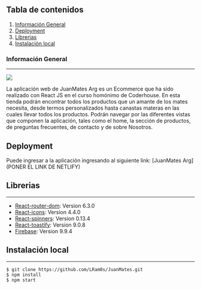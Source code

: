 ## Tabla de contenidos

1. [Información General](#Información_General)
2. [Deployment](#Deployment)
3. [Librerias](#Librerias)
4. [Instalación local](#Instalación_local)

### Información General

---

![](https://res.cloudinary.com/dpsc3qokx/image/upload/v1661265187/JuanMates/logo_k35yk0.png)

La aplicación web de JuanMates Arg es un Ecommerce que ha sido realizado con React JS en el curso homónimo de Coderhouse.
En esta tienda podrán encontrar todos los productos que un amante de los mates necesita, desde termos personalizados hasta canastas materas en las cuales llevar todos los productos. Podrán navegar por las diferentes vistas que componen la aplicación, tales como el home, la sección de productos, de preguntas frecuentes, de contacto y de sobre Nosotros.

## Deployment

Puede ingresar a la aplicación ingresando al siguiente link:
[JuanMates Arg](PONER EL LINK DE NETLIFY)

## Librerias

---

- [React-router-dom](https://github.com/remix-run/react-router#readme): Version 6.3.0
- [React-icons](https://react-icons.github.io/react-icons/): Version 4.4.0
- [React-spinners](https://www.davidhu.io/react-spinners/): Version 0.13.4
- [React-toastify](https://fkhadra.github.io/react-toastify/introduction/): Version 9.0.8
- [Firebase](https://firebase.google.com/): Version 9.9.4

## Instalación local

---

```
$ git clone https://github.com/LRam0s/JuanMates.git
$ npm install
$ npm start
```
